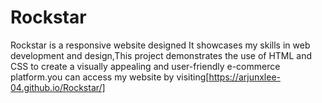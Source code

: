 # Rockstar
Rockstar is a responsive website designed It showcases my skills in web development and design,This project demonstrates the use of HTML and CSS to create a visually appealing and user-friendly e-commerce platform.you can access my website by visiting[https://arjunxlee-04.github.io/Rockstar/]
